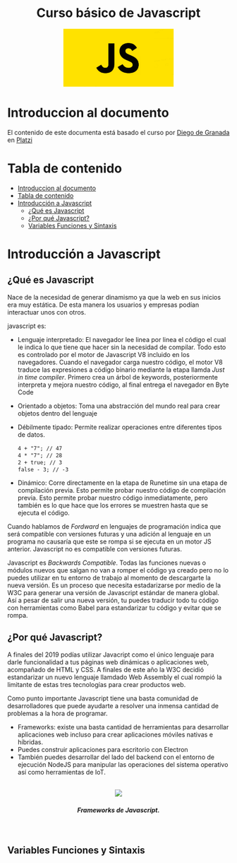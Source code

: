<div align="center">
  <h1>Curso básico de Javascript</h1>
</div>

<div align="center"> 
  <img src="readme_img/javascript.png" width="250">
</div>

# Introduccion al documento

El contenido de este documenta está basado el curso por  [Diego de Granada](https://github.com/degranda) en  [Platzi](https://platzi.com/clases/basico-javascript/)

# Tabla de contenido
- [Introduccion al documento](#introduccion-al-documento)
- [Tabla de contenido](#tabla-de-contenido)
- [Introducción a Javascript](#introducción-a-javascript)
  - [¿Qué es Javascript](#qué-es-javascript)
  - [¿Por qué Javascript?](#por-qué-javascript)
  - [Variables Funciones y Sintaxis](#variables-funciones-y-sintaxis)


# Introducción a Javascript
## ¿Qué es Javascript
Nace de la necesidad de generar dinamismo ya que la web en sus inicios era muy estática. De esta manera los usuarios y empresas podían interactuar unos con otros.

javascript es: 

- Lenguaje interpretado: El navegador lee linea por linea el código el cual le indica lo que tiene que hacer sin la necesidad de compilar. Todo esto es controlado por el motor de Javascript V8 incluido en los navegadores.
Cuando el navegador carga nuestro código, el motor V8 traduce las expresiones a código binario mediante la etapa llamda *Just in time compiler*. Primero crea un árbol de keywords, posteriormente interpreta y mejora nuestro código, al final entrega el navegador en Byte Code 

- Orientado a objetos: Toma una abstracción del mundo real para crear objetos dentro del lenguaje
- Débilmente tipado: Permite realizar operaciones entre diferentes tipos de datos.
  ```
  4 + "7"; // 47
  4 * "7"; // 28
  2 + true; // 3
  false - 3; // -3
  ```
- Dinámico: Corre directamente en la etapa de Runetime sin una etapa de compilación previa. Esto permite probar nuestro código de compilación previa. Esto permite probar nuestro código inmediatamente, pero también es lo que hace que los errores se muestren hasta que se ejecuta el código.

Cuando hablamos de *Fordward* en lenguajes de programación indica que será compatible con versiones futuras y una adición al lenguaje en un programa no causaría que este se rompa si se ejecuta en un motor JS anterior. Javascript no es compatible con versiones futuras.

Javascript es *Backwards Compatible*. Todas las funciones nuevas o módulos nuevos que salgan no van a romper el código ya creado pero no lo puedes utilizar en tu entorno de trabajo al momento de descargarte la nueva versión. Es un proceso que necesita estadarizarse por medio de la W3C para generar una versión de Javascript estándar de manera global. Así a pesar de salir una nueva versión, tu puedes traducir todo tu código con herramientas como Babel para estandarizar tu código y evitar que se rompa.



## ¿Por qué Javascript?
A finales del 2019 podías utilizar Javacript como el único lenguaje para darle funcionalidad a tus páginas web dinámicas o aplicaciones web, acompañado de HTML y CSS. A finales de este año la W3C decidió estandarizar un nuevo lenguaje llamdado Web Assembly el cual rompió la limitante de estas tres tecnologías para crear productos web.

Como punto importante Javascript tiene una basta comunidad de desarrolladores que puede ayudarte a resolver una inmensa cantidad de problemas a la hora de programar.

- Frameworks: existe una basta cantidad de herramientas para desarrollar aplicaciones web incluso para crear aplicaciones móviles nativas e híbridas.
- Puedes construir aplicaciones para escritorio con Electron
- También puedes desarrollar del lado del backend con el entorno de ejecución NodeJS para manipular las operaciones del sistema operativo así como herramientas de IoT.
<br>
<div align="center"> 
  <img src="readme_img/javascript-frameworks.png.jpg" height="200">
  <h5>Frameworks de Javascript.</h5>
</div>
<br>

## Variables Funciones y Sintaxis